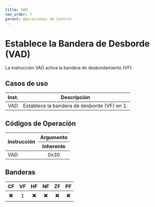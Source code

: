 ```yaml
---
title: VAD
nav_order: 7
parent: Operaciones de Control
---
```


# Establece la Bandera de Desborde (VAD)

La instrucción VAD activa la bandera de desbordamiento (VF).

## Casos de uso

| Inst. | Descripción                     |
|:-----:|---------------------------------|
| VAD   | Establece la bandera de desborde (VF) en 1. |

## Códigos de Operación

<table>
    <thead>
        <tr>
            <th rowspan=2 style="text-align: left;">Instrucción</th>
            <th style="text-align: center;">Argumento</th>
        </tr>
        <tr>
            <th style="text-align: center;">Inherente</th>
        </tr>   
    </thead>
    <tbody>
        <tr>
            <td rowspan=3 style="text-align: left;">VAD</td>
            <td style="text-align: center;">0x30</td>
        </tr>
    </tbody>
</table>

## Banderas

| CF  | VF  | HF  | NF  | ZF  | PF  |
|:---:|:---:|:---:|:---:|:---:|:---:|
| ✖️  | 1   | ✖️  | ✖️  | ✖️  | ✖️  |

